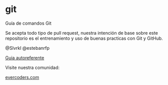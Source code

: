 git
===

Guía de comandos Git

Se acepta todo tipo de pull request, nuestra intención de base sobre este repositorio es el entrenamiento y uso de buenas practicas con Git y GitHub. 

@Slvrkl @estebanrfp


[Guia autoreferente](http://estebanrfp.github.io/git/)

Visite nuestra comunidad:

[evercoders.com](http://evercoders.com)

